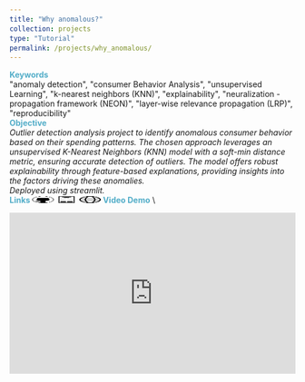 ```yaml
---
title: "Why anomalous?"
collection: projects
type: "Tutorial"
permalink: /projects/why_anomalous/
---
```


<span style="color:rgba(82,173,200,255)"> **Keywords** </span>\
"anomaly detection", "consumer Behavior Analysis", "unsupervised Learning", "k-nearest neighbors (KNN)", "explainability", "neuralization - propagation framework (NEON)", "layer-wise relevance propagation (LRP)", "reproducibility" \
<span style="color:rgba(82,173,200,255)">**Objective**</span>\
*Outlier detection analysis project to identify anomalous consumer behavior based on their spending patterns. The chosen approach leverages an unsupervised K-Nearest Neighbors (KNN) model with a soft-min distance metric, ensuring accurate detection of outliers. The model offers robust explainability through feature-based explanations, providing insights into the factors driving these anomalies.\
Deployed using streamlit.*\
<span style="color:rgba(82,173,200,255)"> **Links** </span>
[<img src="/images/GitHub.png" alt="GitHub" width="37.5" height="12.5" />](https://github.com/emadchelhi/Why-anomalous) [<img src="/images/report_icone.png" alt="Report" width="37.5" height="12.5" />](https://drive.google.com/file/d/1z8tgu2ueH8BaefzG8rIVMLrWKPW4sHe4/view?usp=sharing) [<img src="/images/deploy_logo.png" alt="Deployment" width="37.5" height="12.5" />](https://why-anomalous.streamlit.app/)
<span style="color:rgba(82,173,200,255)"> **Video Demo** </span>\
<div style="position:relative; padding-bottom:56.25%; height:0; overflow:hidden; max-width:100%; height:auto;">
  <iframe src="https://drive.google.com/file/d/1xzF9DuRJ4wKKigAXc4vahaFw8Bx3uhIB/view?usp=share_link" frameborder="0" allowfullscreen 
          style="position:absolute; top:0; left:0; width:100%; height:100%;"></iframe>
</div>